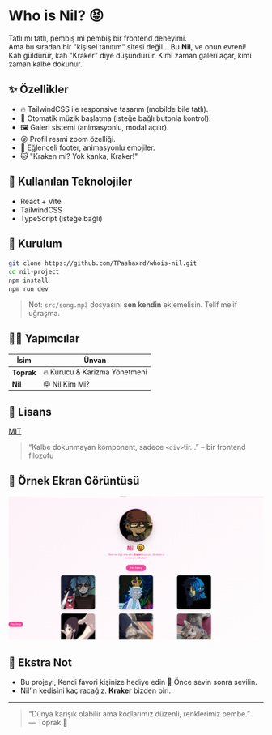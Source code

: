 
# Who is Nil? 😝

Tatlı mı tatlı, pembiş mi pembiş bir frontend deneyimi.  
Ama bu sıradan bir "kişisel tanıtım" sitesi değil... Bu **Nil**, ve onun evreni!  
Kah güldürür, kah "Kraker" diye düşündürür. Kimi zaman galeri açar, kimi zaman kalbe dokunur.

## ✨ Özellikler

- 🔥 TailwindCSS ile responsive tasarım (mobilde bile tatlı).
- 🎵 Otomatik müzik başlatma (isteğe bağlı butonla kontrol).
- 🖼️ Galeri sistemi (animasyonlu, modal açılır).
- 😝 Profil resmi zoom özelliği.
- 💖 Eğlenceli footer, animasyonlu emojiler.
- 🐱 "Kraken mi? Yok kanka, Kraker!"

## 🧠 Kullanılan Teknolojiler

- React + Vite
- TailwindCSS
- TypeScript (isteğe bağlı)

## 🧰 Kurulum

```bash
git clone https://github.com/TPashaxrd/whois-nil.git
cd nil-project
npm install
npm run dev
```

> Not: `src/song.mp3` dosyasını **sen kendin** eklemelisin. Telif melif uğraşma.

## 🧑‍💻 Yapımcılar

| İsim | Ünvan |
|------|-------|
| **Toprak** | 🔥 Kurucu & Karizma Yönetmeni |
| **Nil** | 😝 Nil Kim Mi? |

## 📝 Lisans

[MIT](./LICENSE)

> “Kalbe dokunmayan komponent, sadece `<div>`tir...” – bir frontend filozofu

## 🐙 Örnek Ekran Görüntüsü

![Nil Screenshot](./home.png)

## 🧃 Ekstra Not

- Bu projeyi, Kendi favori kişinize hediye edin 🥰 Önce sevin sonra sevilin.
- Nil’in kedisini kaçıracağız. **Kraker** bizden biri.

---

> “Dünya karışık olabilir ama kodlarımız düzenli, renklerimiz pembe.”  
> — Toprak 👑